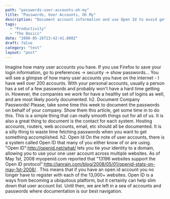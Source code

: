 ```yaml
---
path: "passwords-user-accounts-oh-my"
title: "Passwords, User Accounts, Oh My"
description: "Document account information and use Open Id to avoid getting lost in a sea of user accounts and passwords."
tags: 
  - "Productivity"
  - "The Basics"
date: "2008-05-26T23:42:41.000Z"
draft: false
category: "test"
layout: "post"
---
```


Imagine how many user accounts you have. If you use Firefox to save your login information, go to preferences -> security -> show passwords... You will see a glimpse of how many user accounts you have on the internet - I have well over 200 accounts. With your personal accounts, usually a person has a set of a few passwords and probably won't have a hard time getting in. However, the companies we work for have a healthy set of logins as well, and are most likely poorly documented. h2. Document Company Passwords! Please, take some time this week to document the passwords on behalf of your company. Show them this article, get some time in to do this. This is a simple thing that can really smooth things out for all of us. It is also a great thing to document is the contact for each system. Hosting accounts, routers, web accounts, email, etc should all be documented. It is a silly thing to waste time fetching passwords when you want to get something accomplished. h2. Open Id On the note of user accounts, there is a system called Open ID that many of you either know of or are using. "Open ID":http://openid.net/what/ lets you tie your identity to a domain, allowing you to use your one user account across multiple websites. As of May 1st, 2008 myopenid.com reported that "13196 websites support the Open ID protocol":http://janrain.com/blog/2008/05/01/openid-stats-on-may-1st-2008/ . This means that if you have an open id account you no longer have to register with each of the 13,000+ websites. Open ID is a ways from becoming a ubiquitous platform, but it certainly can help slim down that user account list. Until then, we are left in a sea of accounts and passwords where documentation is our best navigation.